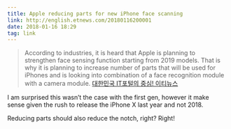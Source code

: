 ```yaml
---
title: Apple reducing parts for new iPhone face scanning
link: http://english.etnews.com/20180116200001
date: 2018-01-16 18:29
tag: link
---
```

> According to industries, it is heard that Apple is planning to strengthen face sensing function starting from 2019 models. That is why it is planning to increase number of parts that will be used for iPhones and is looking into combination of a face recognition module with a camera module.
[대한민국 IT포털의 중심! 이티뉴스](http://english.etnews.com/20180116200001)

I am surprised this wasn’t the case with the first gen, however it make sense given the rush to release the iPhone X last year and not 2018.

Reducing parts should also reduce the notch, right? Right!
